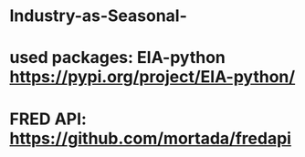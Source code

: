 # Industry-as-Seasonal-

# used packages: EIA-python https://pypi.org/project/EIA-python/
# FRED API: https://github.com/mortada/fredapi 
